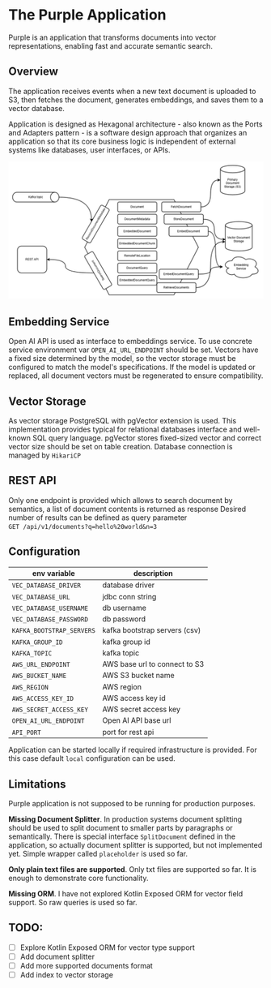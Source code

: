 # The Purple Application

Purple is an application that transforms documents into vector representations, enabling fast and accurate semantic search.

## Overview

The application receives events when a new text document is uploaded to S3, then fetches the document, generates embeddings, 
and saves them to a vector database. 

Application is designed as Hexagonal architecture - also known as the Ports and Adapters pattern - is a software design 
approach that organizes an application so that its core business logic is independent of external systems like databases, 
user interfaces, or APIs.

![architecture](docs/architecture.png)

## Embedding Service
Open AI API is used as interface to embeddings service. To use concrete service environment var `OPEN_AI_URL_ENDPOINT` should be set.
Vectors have a fixed size determined by the model, so the vector storage must be configured to match the model's specifications. 
If the model is updated or replaced, all document vectors must be regenerated to ensure compatibility.

## Vector Storage
As vector storage PostgreSQL with pgVector extension is used. This implementation provides typical for relational databases
interface and well-known SQL query language. pgVector stores fixed-sized vector and correct vector size should be set on table 
creation. Database connection is managed by `HikariCP`

## REST API
Only one endpoint is provided which allows to search document by semantics, a list of document contents is returned as response
Desired number of results can be defined as query parameter  
`GET /api/v1/documents?q=hello%20world&n=3`

## Configuration
| env variable              | description                   |
|---------------------------|-------------------------------|
| `VEC_DATABASE_DRIVER`     | database driver               |
| `VEC_DATABASE_URL`        | jdbc conn string              |
| `VEC_DATABASE_USERNAME`   | db username                   |
| `VEC_DATABASE_PASSWORD`   | db password                   |
| `KAFKA_BOOTSTRAP_SERVERS` | kafka bootstrap servers (csv) |
| `KAFKA_GROUP_ID`          | kafka group id                |
| `KAFKA_TOPIC`             | kafka topic                   |
| `AWS_URL_ENDPOINT`        | AWS base url to connect to S3 |
| `AWS_BUCKET_NAME`         | AWS S3 bucket name            |
| `AWS_REGION`              | AWS region                    |
| `AWS_ACCESS_KEY_ID`       | AWS access key id             |
| `AWS_SECRET_ACCESS_KEY`   | AWS secret access key         |
| `OPEN_AI_URL_ENDPOINT`    | Open AI API base url          |
| `API_PORT`                | port for rest api             |

Application can be started locally if required infrastructure is provided. For this case default `local` configuration can be used.

## Limitations
Purple application is not supposed to be running for production purposes.  

**Missing Document Splitter**. In production systems document splitting should be used to split document to smaller parts
by paragraphs or semantically. There is special interface `SplitDocument` defined in the application, so actually document splitter is supported,
but not implemented yet. Simple wrapper called `placeholder` is used so far.

**Only plain text files are supported**. Only txt files are supported so far. It is enough to demonstrate core functionality.

**Missing ORM**. I have not explored Kotlin Exposed ORM for vector field support. So raw queries is used so far.

## TODO:

- [ ] Explore Kotlin Exposed ORM for vector type support
- [ ] Add document splitter
- [ ] Add more supported documents format
- [ ] Add index to vector storage
